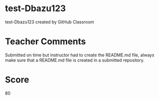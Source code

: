 # test-Dbazu123
test-Dbazu123 created by GitHub Classroom

# Teacher Comments
Submitted on time but instructor had to create the README.md file, always make sure that a README.md file is created in a submitted repository.
# Score
80
